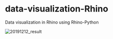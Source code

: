# data-visualization-Rhino
Data visualization in Rhino using Rhino-Python


![20191212_result](https://user-images.githubusercontent.com/36123302/71686003-5082e780-2ddd-11ea-9172-5100270dd30c.jpg)

